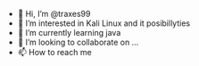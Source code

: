 - 👋 Hi, I’m @traxes99
- 👀 I’m interested in Kali Linux and it posibillyties
- 🌱 I’m currently learning java
- 💞️ I’m looking to collaborate on ...
- 📫 How to reach me 

<!---
traxes99/traxes99 is a ✨ special ✨ repository because its `README.md` (this file) appears on your GitHub profile.
You can click the Preview link to take a look at your changes.
--->
